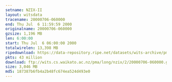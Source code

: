 ```yaml
---
setname: NZIX-II
layout: witsdata
tracename: 20000706-060000
end: Thu Jul  6 11:59:59 2000
originalname: 20000706-060000
gzsize: 1,196 MB
len: 6:00:00
start: Thu Jul  6 06:00:00 2000
totalwirelen: 13,398 MB
ripedownload: https://data-repository.ripe.net/datasets/wits-archive/pma/long/nzix/2/20000706-060000.gz
pkts: 43 million
download: ftp://wits.cs.waikato.ac.nz/pma/long/nzix/2/20000706-060000.gz
size: 3,046 MB
md5: 187387b6fb4a2b48fc674ea524d493e0
---
```

